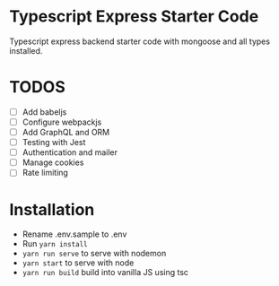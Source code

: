 # Typescript Express Starter Code

Typescript express backend starter code with mongoose and all types installed.

# TODOS

-   [ ] Add babeljs
-   [ ] Configure webpackjs
-   [ ] Add GraphQL and ORM
-   [ ] Testing with Jest
-   [ ] Authentication and mailer
-   [ ] Manage cookies
-   [ ] Rate limiting

# Installation

-   Rename .env.sample to .env
-   Run `yarn install`
-   `yarn run serve` to serve with nodemon
-   `yarn start` to serve with node
-   `yarn run build` build into vanilla JS using tsc
